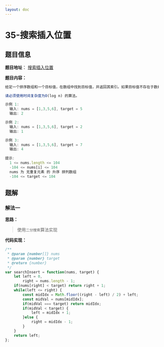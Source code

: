 ```yaml
---
layout: doc
---
```


# 35-搜索插入位置

## 题目信息

**题目地址**： [搜索插入位置](https://leetcode.cn/problems/search-insert-position/description/)

**题目内容：**

```javascript
给定一个排序数组和一个目标值，在数组中找到目标值，并返回其索引。如果目标值不存在于数组中，返回它将会被按顺序插入的位置。

请必须使用时间复杂度为O(log n) 的算法。

示例 1:
  输入: nums = [1,3,5,6], target = 5
  输出: 2

示例 2:
  输入: nums = [1,3,5,6], target = 2
  输出: 1

示例 3:
  输入: nums = [1,3,5,6], target = 7
  输出: 4
 
提示:
  1 <= nums.length <= 104
  -104 <= nums[i] <= 104
  nums 为 无重复元素 的 升序 排列数组
  -104 <= target <= 104
```

## 题解

### 解法一

**思路：**

> 使用`二分搜索`算法实现

**代码实现：**

```javascript
/**
 * @param {number[]} nums
 * @param {number} target
 * @return {number}
 */
var searchInsert = function(nums, target) {
    let left = 0,
        right = nums.length - 1;
    if(nums[right] < target) return right + 1;
    while(left <= right) {
        const midIdx = Math.floor((right - left) / 2) + left;
        const midVal = nums[midIdx];
        if(midVal === target) return midIdx;
        if(midVal < target) {
            left = midIdx + 1;
        }else {
            right = midIdx - 1;
        }
    }
    return left;
};
```